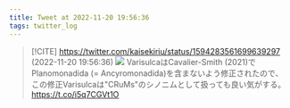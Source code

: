 ```yaml
---
title: Tweet at 2022-11-20 19:56:36
tags: twitter_log
---
```


> [!CITE] https://twitter.com/kaisekiriu/status/1594283561699639297 (2022-11-20 19:56:36)
> ![](https://twitter.com/kaisekiriu/status/1594283561699639297)
> VarisulcaはCavalier-Smith (2021)でPlanomonadida (= Ancyromonadida)を含まないよう修正されたので、この修正Varisulcaは"CRuMs"のシノニムとして扱っても良い気がする。
> https://t.co/i5q7CGVt1O
